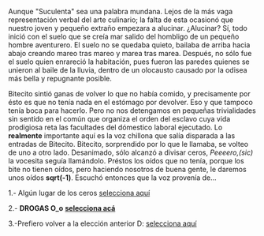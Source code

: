 [//]: # (Daniel)
[//]: # (en proceso...)

Aunque "Suculenta" sea una palabra mundana. Lejos de la más vaga representación verbal del arte culinario; la falta de esta ocasionó que nuestro joven y pequeño extraño empezara a alucinar. ¿Alucinar? Sí, todo inició con el suelo que se creía mar salido del hombligo de un pequeño hombre aventurero. El suelo no se quedaba quieto, bailaba de arriba hacia abajo creando mareo tras mareo y marea tras marea. Después, no sólo fue el suelo quien enrareció la habitación, pues fueron las paredes quienes se unieron al baile de la lluvia, dentro de un olocausto causado por la odisea más bella  y repugnante posible.

Bitecito sintió ganas de volver lo que no había comido, y precisamente por ésto es que no tenía nada en el estómago por devolver. Eso y que tampoco tenía boca para hacerlo. Pero no nos detengamos en pequeñas trivialidades sin sentido en el común que organiza el orden del esclavo cuya vida prodigiosa reta las facultades del dómestico laboral ejecutado. Lo __realmente__ importante aquí es la voz chillona que salía disparada a las entradas de Bitecito. Bitecito, sorprendido por lo que le llamaba, se volteo de uno a otro lado. Desanimado, sólo alcanzó a divisar ceros, _Peeeero,(sic)_ la vocesita seguía llamándolo. Préstos los oídos que no tenía, porque los bite no tienen oídos, pero haciendo nosotros de buena gente, le daremos unos oídos **sqrt(-1)**. Escuchó entonces que la voz provenía de...

1.- Algún lugar de los ceros [selecciona aquí](algún-lugar-de-los-ceros.md)

2.- __DROGAS O_o__ [**selecciona acá**](Drogas-O_o.md)

3.-Prefiero volver a la elección anterior D: [selecciona aquí](comer-espagueti-podrido.md)
